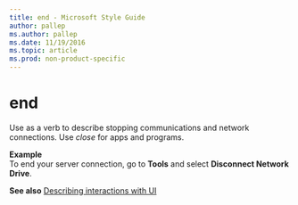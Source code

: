 ```yaml
---
title: end - Microsoft Style Guide
author: pallep
ms.author: pallep
ms.date: 11/19/2016
ms.topic: article
ms.prod: non-product-specific
---
```


# end

Use as a verb to describe stopping communications and network connections. Use *close* for apps and programs.

**Example**  
To end your server connection, go to **Tools** and select **Disconnect Network Drive**.

**See also** [Describing interactions with UI](/style-guide/procedures-instructions/describing-interactions-with-ui)

